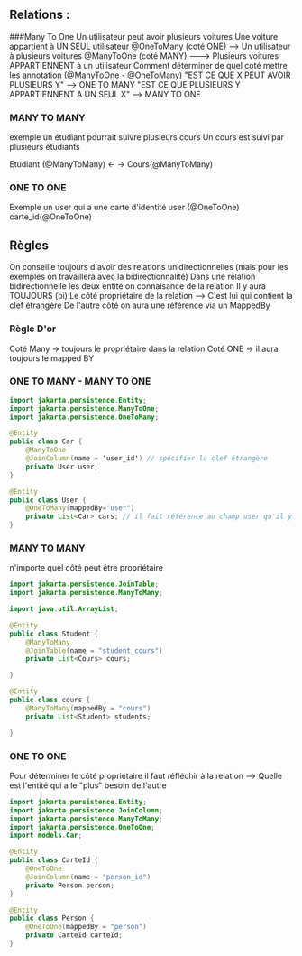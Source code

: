 ## Relations :
###Many To One
Un utilisateur peut avoir plusieurs voitures
Une voiture appartient à UN SEUL utilisateur
@OneToMany (coté ONE) --> Un utilisateur à plusieurs voitures
@ManyToOne (coté MANY) ---> Plusieurs voitures APPARTIENNENT à un utilisateur
Comment déterminer de quel coté mettre les annotation (@ManyToOne - @OneToMany)
"EST CE QUE X PEUT AVOIR PLUSIEURS Y" --> ONE TO MANY
"EST CE QUE PLUSIEURS Y APPARTIENNENT A UN SEUL X" --> MANY TO ONE

### MANY TO MANY
exemple un étudiant pourrait suivre plusieurs cours
Un cours est suivi par plusieurs étudiants

Etudiant (@ManyToMany) <- -> Cours(@ManyToMany)

### ONE TO ONE
Exemple un user qui a une carte d'identité
user (@OneToOne) carte_id(@OneToOne)

## Règles
On conseille toujours d'avoir des relations unidirectionnelles (mais pour les exemples on travaillera avec la bidirectionnalité)
Dans une relation bidirectionnelle les deux entité on connaisance de la relation
Il y aura TOUJOURS (bi)
Le côté propriétaire de la relation --> C'est lui qui contient la clef étrangère
De l'autre côté on aura une référence via un MappedBy
### Règle D'or
Coté Many -> toujours le propriétaire dans la relation
Coté ONE -> il aura toujours le mapped BY

### ONE TO MANY - MANY TO ONE
````Java
import jakarta.persistence.Entity;
import jakarta.persistence.ManyToOne;
import jakarta.persistence.OneToMany;

@Entity
public class Car {
    @ManyToOne
    @JoinColumn(name = 'user_id') // spécifier la clef étrangère
    private User user;
}

@Entity
public class User {
    @OneToMany(mappedBy="user")
    private List<Car> cars; // il fait référence au champ user qu'il y a dans Car
}

````
### MANY TO MANY
n'importe quel côté peut être propriétaire

````java
import jakarta.persistence.JoinTable;
import jakarta.persistence.ManyToMany;

import java.util.ArrayList;

@Entity
public class Student {
    @ManyToMany
    @JoinTable(name = "student_cours")
    private List<Cours> cours;

}

@Entity
public class cours {
    @ManyToMany(mappedBy = "cours")
    private List<Student> students;

}

````

### ONE TO ONE
Pour déterminer le côté propriétaire il faut réfléchir à la relation --> Quelle est l'entité qui a le "plus" besoin de l'autre

````java
import jakarta.persistence.Entity;
import jakarta.persistence.JoinColumn;
import jakarta.persistence.ManyToMany;
import jakarta.persistence.OneToOne;
import models.Car;

@Entity
public class CarteId {
    @OneToOne
    @JoinColumn(name = "person_id")
    private Person person;
}

@Entity
public class Person {
    @OneToOne(mappedBy = "person")
    private CarteId carteId;
}

````
